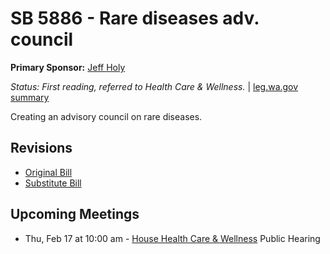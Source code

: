 # SB 5886 - Rare diseases adv. council
**Primary Sponsor:** [Jeff Holy](/person/leg/jeff.holy.md)

*Status: First reading, referred to Health Care & Wellness.* | [leg.wa.gov summary](https://app.leg.wa.gov/billsummary?BillNumber=5886&Year=2021)

Creating an advisory council on rare diseases.

## Revisions
* [Original Bill](1/)
* [Substitute Bill](S/)

## Upcoming Meetings
* Thu, Feb 17 at 10:00 am - [House Health Care & Wellness](/house/2021-22/HCW/) Public Hearing